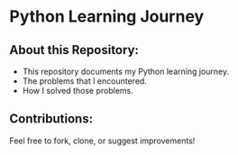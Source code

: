 # Python Learning Journey

## About this Repository:
- This repository documents my Python learning journey.
- The problems that I encountered.
- How I solved those problems.


## Contributions:
Feel free to fork, clone, or suggest improvements!
